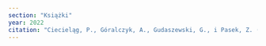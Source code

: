 ```yaml
---
section: "Książki"
year: 2022
citation: "Ciecieląg, P., Góralczyk, A., Gudaszewski, G., i Pasek, Z. (2022). Wyznania religijne w Polsce w latach 2019-2021. Warszawa: GUS. Dostępne na: link."
---
```

